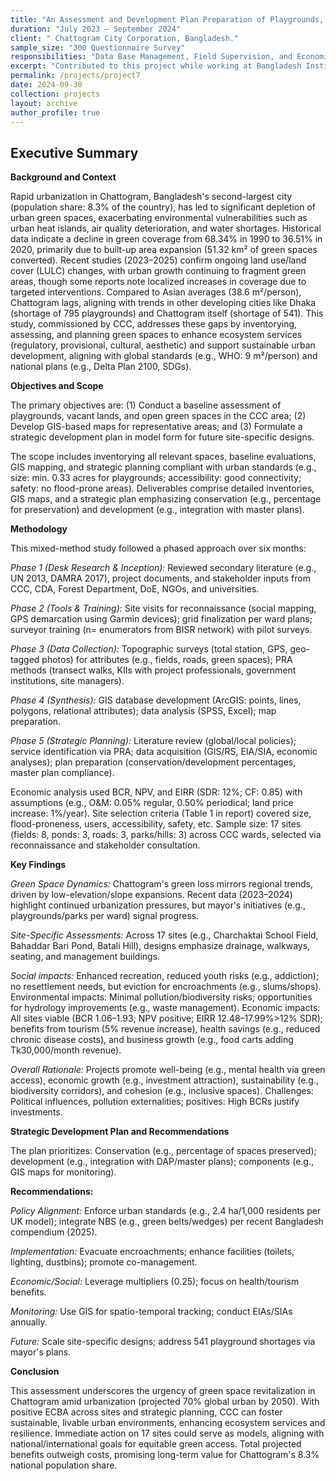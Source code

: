 ```yaml
---
title: "An Assessment and Development Plan Preparation of Playgrounds, Vacant Land, and Greening Open Spaces in Chattogram City Corporation (CCC) Area"
duration: "July 2023 – September 2024"
client: " Chattogram City Corporation, Bangladesh."
sample_size: "300 Questionnaire Survey"
responsibilities: "Data Base Management, Field Supervision, and Economic Cost-Benefit Analysis"
excerpt: "Contributed to this project while working at Bangladesh Institute of Social Research Trust"
permalink: /projects/project7
date: 2024-09-30
collection: projects
layout: archive
author_profile: true
---
```

## Executive Summary

**Background and Context**

Rapid urbanization in Chattogram, Bangladesh's second-largest city (population share: 8.3% of the country), has led to significant depletion of urban green spaces, exacerbating environmental vulnerabilities such as urban heat islands, air quality deterioration, and water shortages. Historical data indicate a decline in green coverage from 68.34% in 1990 to 36.51% in 2020, primarily due to built-up area expansion (51.32 km² of green spaces converted). Recent studies (2023–2025) confirm ongoing land use/land cover (LULC) changes, with urban growth continuing to fragment green areas, though some reports note localized increases in coverage due to targeted interventions. Compared to Asian averages (38.6 m²/person), Chattogram lags, aligning with trends in other developing cities like Dhaka (shortage of 795 playgrounds) and Chattogram itself (shortage of 541). This study, commissioned by CCC, addresses these gaps by inventorying, assessing, and planning green spaces to enhance ecosystem services (regulatory, provisional, cultural, aesthetic) and support sustainable urban development, aligning with global standards (e.g., WHO: 9 m²/person) and national plans (e.g., Delta Plan 2100, SDGs).

**Objectives and Scope**

The primary objectives are: 
(1) Conduct a baseline assessment of playgrounds, vacant lands, and open green spaces in the CCC area; 
(2) Develop GIS-based maps for representative areas; and 
(3) Formulate a strategic development plan in model form for future site-specific designs. 

The scope includes inventorying all relevant spaces, baseline evaluations, GIS mapping, and strategic planning compliant with urban standards (e.g., size: min. 0.33 acres for playgrounds; accessibility: good connectivity; safety: no flood-prone areas). Deliverables comprise detailed inventories, GIS maps, and a strategic plan emphasizing conservation (e.g.,  percentage for preservation) and development (e.g., integration with master plans).

**Methodology**

This mixed-method study followed a phased approach over six months:

*Phase 1 (Desk Research & Inception):* Reviewed secondary literature (e.g., UN 2013, DAMRA 2017), project documents, and stakeholder inputs from CCC, CDA, Forest Department, DoE, NGOs, and universities.

*Phase 2 (Tools & Training):* Site visits for reconnaissance (social mapping, GPS demarcation using Garmin devices); grid finalization per ward plans; surveyor training (n= enumerators from BISR network) with pilot surveys.

*Phase 3 (Data Collection):* Topographic surveys (total station, GPS, geo-tagged photos) for attributes (e.g., fields, roads, green spaces); PRA methods (transect walks, KIIs with project professionals, government institutions, site managers).

*Phase 4 (Synthesis):* GIS database development (ArcGIS: points, lines, polygons, relational attributes); data analysis (SPSS, Excel); map preparation.

*Phase 5 (Strategic Planning):* Literature review (global/local policies); service identification via PRA; data acquisition (GIS/RS, EIA/SIA, economic analyses); plan preparation (conservation/development percentages, master plan compliance).

Economic analysis used BCR, NPV, and EIRR (SDR: 12%; CF: 0.85) with assumptions (e.g., O&M: 0.05% regular, 0.50% periodical; land price increase: 1%/year). Site selection criteria (Table 1 in report) covered size, flood-proneness, users, accessibility, safety, etc. Sample size: 17 sites (fields: 8, ponds: 3, roads: 3, parks/hills: 3) across CCC wards, selected via reconnaissance and stakeholder consultation.

**Key Findings**

*Green Space Dynamics:* Chattogram's green loss mirrors regional trends, driven by low-elevation/slope expansions. Recent data (2023–2024) highlight continued urbanization pressures, but mayor's initiatives (e.g., playgrounds/parks per ward) signal progress.

*Site-Specific Assessments:* Across 17 sites (e.g., Charchaktai School Field, Bahaddar Bari Pond, Batali Hill), designs emphasize drainage, walkways, seating, and management buildings.

*Social impacts:* Enhanced recreation, reduced youth risks (e.g., addiction); no resettlement needs, but eviction for encroachments (e.g., slums/shops). Environmental impacts: Minimal pollution/biodiversity risks; opportunities for hydrology improvements (e.g., waste management). Economic impacts: All sites viable (BCR 1.06–1.93; NPV positive; EIRR 12.48–17.99%>12% SDR); benefits from tourism (5% revenue increase), health savings (e.g., reduced chronic disease costs), and business growth (e.g., food carts adding Tk30,000/month revenue).

*Overall Rationale:* Projects promote well-being (e.g., mental health via green access), economic growth (e.g., investment attraction), sustainability (e.g., biodiversity corridors), and cohesion (e.g., inclusive spaces). Challenges: Political influences, pollution externalities; positives: High BCRs justify investments.

**Strategic Development Plan and Recommendations**

The plan prioritizes: Conservation (e.g.,  percentage of spaces preserved); development (e.g., integration with DAP/master plans); components (e.g., GIS maps for monitoring). 

**Recommendations:**

*Policy Alignment:* Enforce urban standards (e.g., 2.4 ha/1,000 residents per UK model); integrate NBS (e.g., green belts/wedges) per recent Bangladesh compendium (2025).

*Implementation:* Evacuate encroachments; enhance facilities (toilets, lighting, dustbins); promote co-management.

*Economic/Social*: Leverage multipliers (0.25); focus on health/tourism benefits.

*Monitoring:* Use GIS for spatio-temporal tracking; conduct EIAs/SIAs annually.

*Future:* Scale site-specific designs; address 541 playground shortages via mayor's plans.

**Conclusion**

This assessment underscores the urgency of green space revitalization in Chattogram amid urbanization (projected 70% global urban by 2050). With positive ECBA across sites and strategic planning, CCC can foster sustainable, livable urban environments, enhancing ecosystem services and resilience. Immediate action on 17 sites could serve as models, aligning with national/international goals for equitable green access. Total projected benefits outweigh costs, promising long-term value for Chattogram's 8.3% national population share.
